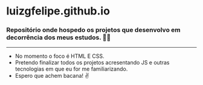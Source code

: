 # luizgfelipe.github.io
### Repositório onde hospedo os projetos que desenvolvo em decorrência dos meus estudos. 👨‍💻
---
- No momento o foco é HTML E CSS. 
- Pretendo finalizar todos os projetos acresentando JS e outras tecnologias em que eu for me familiarizando.
- Espero que achem bacana! ✌️
